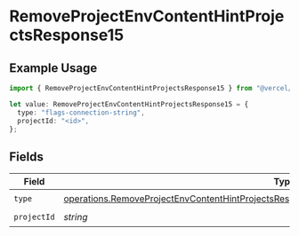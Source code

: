 # RemoveProjectEnvContentHintProjectsResponse15

## Example Usage

```typescript
import { RemoveProjectEnvContentHintProjectsResponse15 } from "@vercel/sdk/models/operations/removeprojectenv.js";

let value: RemoveProjectEnvContentHintProjectsResponse15 = {
  type: "flags-connection-string",
  projectId: "<id>",
};
```

## Fields

| Field                                                                                                                                                                                                      | Type                                                                                                                                                                                                       | Required                                                                                                                                                                                                   | Description                                                                                                                                                                                                |
| ---------------------------------------------------------------------------------------------------------------------------------------------------------------------------------------------------------- | ---------------------------------------------------------------------------------------------------------------------------------------------------------------------------------------------------------- | ---------------------------------------------------------------------------------------------------------------------------------------------------------------------------------------------------------- | ---------------------------------------------------------------------------------------------------------------------------------------------------------------------------------------------------------- |
| `type`                                                                                                                                                                                                     | [operations.RemoveProjectEnvContentHintProjectsResponse200ApplicationJSONResponseBody315Type](../../models/operations/removeprojectenvcontenthintprojectsresponse200applicationjsonresponsebody315type.md) | :heavy_check_mark:                                                                                                                                                                                         | N/A                                                                                                                                                                                                        |
| `projectId`                                                                                                                                                                                                | *string*                                                                                                                                                                                                   | :heavy_check_mark:                                                                                                                                                                                         | N/A                                                                                                                                                                                                        |